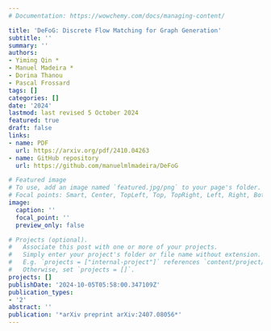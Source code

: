 ```yaml
---
# Documentation: https://wowchemy.com/docs/managing-content/

title: 'DeFoG: Discrete Flow Matching for Graph Generation'
subtitle: ''
summary: ''
authors:
- Yiming Qin *
- Manuel Madeira *
- Dorina Thanou
- Pascal Frossard
tags: []
categories: []
date: '2024'
lastmod: last revised 5 October 2024
featured: true
draft: false
links: 
- name: PDF
  url: https://arxiv.org/pdf/2410.04263
- name: GitHub repository
  url: https://github.com/manuelmlmadeira/DeFoG

# Featured image
# To use, add an image named `featured.jpg/png` to your page's folder.
# Focal points: Smart, Center, TopLeft, Top, TopRight, Left, Right, BottomLeft, Bottom, BottomRight.
image:
  caption: ''
  focal_point: ''
  preview_only: false

# Projects (optional).
#   Associate this post with one or more of your projects.
#   Simply enter your project's folder or file name without extension.
#   E.g. `projects = ["internal-project"]` references `content/project/deep-learning/index.md`.
#   Otherwise, set `projects = []`.
projects: []
publishDate: '2024-10-05T05:58:00.347109Z'
publication_types:
- '2'
abstract: ''
publication: '*arXiv preprint arXiv:2407.08056*'
---
```

